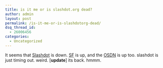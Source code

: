 ```yaml
---
title: is it me or is slashdot.org dead?
author: admin
layout: post
permalink: /is-it-me-or-is-slashdotorg-dead/
dsq_thread_id:
  - 26006456
categories:
  - Uncategorized
---
```

It seems that [Slashdot][1] is down. [SF][2] is up, and the [OSDN][3] is up too. slashdot is just timing out. weird. [**update**] its back. hmmm.

 [1]: http://www.slashdot.org
 [2]: http://www.sf.net
 [3]: http://www.osdn.com